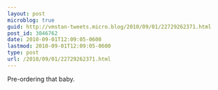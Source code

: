 ```yaml
---
layout: post
microblog: true
guid: http://vmstan-tweets.micro.blog/2010/09/01/22729262371.html
post_id: 3046762
date: 2010-09-01T12:09:05-0600
lastmod: 2010-09-01T12:09:05-0600
type: post
url: /2010/09/01/22729262371.html
---
```

Pre-ordering that baby.
